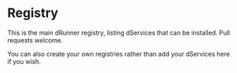 # Registry

This is the main dRunner registry, listing dServices that can be installed. Pull requests welcome.

You can also create your own registries rather than add your dServices here if you wish.
